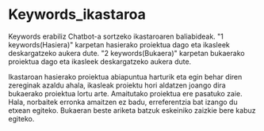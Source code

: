 # Keywords_ikastaroa
Keywords erabiliz Chatbot-a sortzeko ikastaroaren baliabideak.
"1 keywords(Hasiera)" karpetan hasierako proiektua dago eta ikasleek deskargatzeko aukera dute.
"2 keywords(Bukaera)" karpetan bukaerako proiektua dago eta ikasleek deskargatzeko aukera dute.

Ikastaroan hasierako proiektua abiapuntua harturik eta egin behar diren zereginak azaldu ahala, ikasleak proiektu hori aldatzen joango dira bukaerako proiektua lortu arte. 
Amaitutako proiektua ere pasatuko zaie. Hala, norbaitek erronka amaitzen ez badu, erreferentzia bat izango du etxean egiteko.
Bukaeran beste ariketa batzuk eskeiniko zaizkie bere kabuz egiteko.
